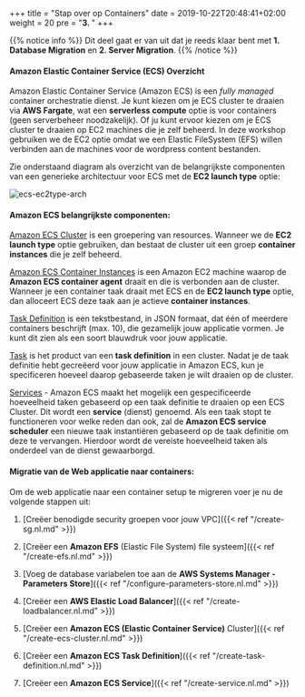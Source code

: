 +++
title = "Stap over op Containers"
date = 2019-10-22T20:48:41+02:00
weight = 20
pre = "<b>3. </b>"
+++

{{% notice info %}}
Dit deel gaat er van uit dat je reeds klaar bent met **1. Database Migration** en **2. Server Migration**.
{{% /notice %}}


#### Amazon Elastic Container Service (ECS) Overzicht

Amazon Elastic Container Service (Amazon ECS) is een *fully managed* container orchestratie dienst. Je kunt kiezen om je ECS cluster te draaien via **AWS Fargate**, wat een **serverless compute** optie is voor containers (geen serverbeheer noodzakelijk). Of ju kunt ervoor kiezen om je ECS cluster te draaien op EC2 machines die je zelf beheerd. In deze workshop gebruiken we de EC2 optie omdat we een Elastic FileSystem (EFS) willen verbinden aan de machines voor de wordpress content bestanden.

Zie onderstaand diagram als overzicht van de belangrijkste componenten van een generieke architectuur voor ECS met de **EC2 launch type** optie:

![ecs-ec2type-arch](/ecs/ecs-ec2type-arch.png)

#### Amazon ECS belangrijkste componenten:

<a href="https://docs.aws.amazon.com/AmazonECS/latest/developerguide/clusters.html" target="_blank">Amazon ECS Cluster</a> is een groepering van resources. Wanneer we de **EC2 launch type** optie gebruiken, dan bestaat de cluster uit een groep **container instances** die je zelf beheerd.

<a href="https://docs.aws.amazon.com/AmazonECS/latest/developerguide/ECS_instances.html" target="_blank">Amazon ECS Container Instances</a> is een Amazon EC2 machine waarop de **Amazon ECS container agent** draait en die is verbonden aan de cluster. Wanneer je een container taak draait met ECS en de **EC2 launch type** optie, dan alloceert ECS deze taak aan je actieve **container instances**.

<a href="https://docs.aws.amazon.com/AmazonECS/latest/developerguide/task_definitions.html" target="_blank">Task Definition</a> is een tekstbestand, in JSON formaat, dat één of meerdere containers beschrijft (max. 10), die gezamelijk jouw applicatie vormen. Je kunt dit zien als een soort blauwdruk voor jouw applicatie.

<a href="https://docs.aws.amazon.com/AmazonECS/latest/developerguide/scheduling_tasks.html" target="_blank">Task</a> is het product van een **task definition** in een cluster. Nadat je de taak definitie hebt gecreëerd voor jouw applicatie in Amazon ECS, kun je specificeren hoeveel daarop gebaseerde taken je wilt draaien op de cluster.

<a href="https://docs.aws.amazon.com/AmazonECS/latest/developerguide/ecs_services.html" target="_blank">Services</a> - Amazon ECS maakt het mogelijk een gespecificeerde hoeveelheid taken gebaseerd op een taak definitie te draaien op een ECS Cluster. Dit wordt een **service** (dienst) genoemd. Als een taak stopt te functioneren voor welke reden dan ook, zal de **Amazon ECS service scheduler** een nieuwe taak instantiëren gebaseerd op de taak definitie om deze te vervangen. Hierdoor wordt de vereiste hoeveelheid taken als onderdeel van de dienst gewaarborgd.


#### Migratie van de Web applicatie naar containers:


Om de web applicatie naar een container setup te migreren voer je nu de volgende stappen uit:

1. [Creëer benodigde security groepen voor jouw VPC]({{< ref "/create-sg.nl.md" >}})

2. [Creëer een **Amazon EFS** (Elastic File System) file systeem]({{< ref "/create-efs.nl.md" >}})

3. [Voeg de database variabelen toe aan de **AWS Systems Manager - Parameters Store**]({{< ref "/configure-parameters-store.nl.md" >}})

4. [Creëer een **AWS Elastic Load Balancer**]({{< ref "/create-loadbalancer.nl.md" >}})

5. [Creëer een **Amazon ECS (Elastic Container Service)** Cluster]({{< ref "/create-ecs-cluster.nl.md" >}})

6. [Creëer een **Amazon ECS Task Definition**]({{< ref "/create-task-definition.nl.md" >}})

7. [Creëer een **Amazon ECS Service**]({{< ref "/create-service.nl.md" >}})
